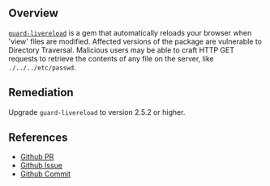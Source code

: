 ## Overview
[`guard-livereload`](https://rubygems.org/gems/guard-livereload) is a gem that automatically reloads your browser when 'view' files are modified.
Affected versions of the package are vulnerable to Directory Traversal. Malicious users may be able to craft HTTP GET requests to retrieve the contents of any file on the server, like `./../../etc/passwd`.

## Remediation
Upgrade `guard-livereload` to version 2.5.2 or higher.

## References
- [Github PR](https://github.com/guard/guard-livereload/pull/158)
- [Github Issue](https://github.com/guard/guard-livereload/issues/159)
- [Github Commit](https://github.com/guard/guard-livereload/commit/0e98469e6b9d81a5bd415781534a23d087c271f8)
